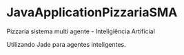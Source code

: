 JavaApplicationPizzariaSMA
==========================

Pizzaria sistema multi agente - Inteligiência Artificial

Utilizando Jade para agentes inteligentes.
